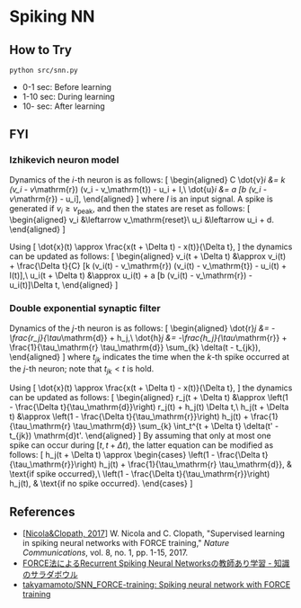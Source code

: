 # Spiking NN


## How to Try
```
python src/snn.py
```

- 0-1 sec: Before learning
- 1-10 sec: During learning
- 10- sec: After learning


## FYI
### Izhikevich neuron model
Dynamics of the $i$-th neuron is as follows:
\[
    \begin{aligned}
    C \dot{v}_i &= k (v_i - v_\mathrm{r}) (v_i - v_\mathrm{t}) - u_i + I,\\
    \dot{u}_i &= a [b (v_i - v_\mathrm{r}) - u_i],
    \end{aligned}
\]
where $I$ is an input signal.
A spike is generated if $v_i \geq v_\mathrm{peak}$, and then the states are reset as follows:
\[
    \begin{aligned}
    v_i &\leftarrow v_\mathrm{reset}\\
    u_i &\leftarrow u_i + d.
    \end{aligned}
\]

Using
\[
    \dot{x}(t) \approx \frac{x(t + \Delta t) - x(t)}{\Delta t},
\]
the dynamics can be updated as follows:
\[
    \begin{aligned}
    v_i(t + \Delta t) &\approx v_i(t) + \frac{\Delta t}{C} [k (v_i(t) - v_\mathrm{r}) (v_i(t) - v_\mathrm{t}) - u_i(t) + I(t)],\\
    u_i(t + \Delta t) &\approx u_i(t) + a [b (v_i(t) - v_\mathrm{r}) - u_i(t)]\Delta t,
    \end{aligned}
\]


### Double exponential synaptic filter
Dynamics of the $j$-th neuron is as follows:
\[
    \begin{aligned}
    \dot{r}_j &= -\frac{r_j}{\tau_\mathrm{d}} + h_j,\\
    \dot{h}_j &= -\frac{h_j}{\tau_\mathrm{r}} + \frac{1}{\tau_\mathrm{r} \tau_\mathrm{d}} \sum_{k} \delta(t - t_{jk}),
    \end{aligned}
\]
where $t_{jk}$ indicates the time when the $k$-th spike occurred at the $j$-th neuron;
note that $t_{jk} < t$ is hold.

Using
\[
    \dot{x}(t) \approx \frac{x(t + \Delta t) - x(t)}{\Delta t},
\]
the dynamics can be updated as follows:
\[
    \begin{aligned}
    r_j(t + \Delta t) &\approx \left(1 - \frac{\Delta t}{\tau_\mathrm{d}}\right) r_j(t) + h_j(t) \Delta t,\\
    h_j(t + \Delta t) &\approx \left(1 - \frac{\Delta t}{\tau_\mathrm{r}}\right) h_j(t) + \frac{1}{\tau_\mathrm{r} \tau_\mathrm{d}} \sum_{k} \int_t^{t + \Delta t} \delta(t' - t_{jk}) \mathrm{d}t'.
    \end{aligned}
\]
By assuming that only at most one spike can occur during $[t, t + \Delta t)$, the latter equation can be modified as follows:
\[
    h_j(t + \Delta t) \approx
    \begin{cases}
    \left(1 - \frac{\Delta t}{\tau_\mathrm{r}}\right) h_j(t) + \frac{1}{\tau_\mathrm{r} \tau_\mathrm{d}}, & \text{if spike occurred},\\
    \left(1 - \frac{\Delta t}{\tau_\mathrm{r}}\right) h_j(t), & \text{if no spike occurred}.
    \end{cases}
\]


## References
- [[Nicola&Clopath, 2017](https://www.nature.com/articles/s41467-017-01827-3)] W. Nicola and C. Clopath, "Supervised learning in spiking neural networks with FORCE training," _Nature Communications_, vol. 8, no. 1, pp. 1-15, 2017.
- [FORCE法によるRecurrent Spiking Neural Networksの教師あり学習 - 知識のサラダボウル](https://omedstu.jimdo.com/2019/07/05/force%E6%B3%95%E3%81%AB%E3%82%88%E3%82%8Brecurrent-spiking-neural-networks%E3%81%AE%E6%95%99%E5%B8%AB%E3%81%82%E3%82%8A%E5%AD%A6%E7%BF%92/)
- [takyamamoto/SNN_FORCE-training: Spiking neural network with FORCE training](https://github.com/takyamamoto/SNN_FORCE-training)
